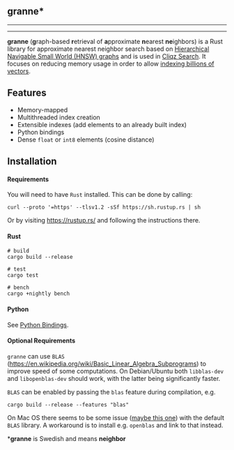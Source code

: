 ## granne\*
--------
--------

**granne** (**g**raph-based **r**etrieval of **a**pproximate **n**earest **ne**ighbors) is a Rust library for approximate nearest neighbor search based on [Hierarchical Navigable Small World (HNSW) graphs](https://arxiv.org/abs/1603.09320) and is used in [Cliqz Search](https://beta.cliqz.com). It focuses on reducing memory usage in order to allow [indexing billions of vectors](https://0x65.dev/blog/2019-12-07/indexing-billions-of-text-vectors.html).

## Features
- Memory-mapped
- Multithreaded index creation
- Extensible indexes (add elements to an already built index)
- Python bindings
- Dense `float` or `int8` elements (cosine distance)

## Installation

#### Requirements

You will need to have `Rust` installed. This can be done by calling:
```
curl --proto '=https' --tlsv1.2 -sSf https://sh.rustup.rs | sh
```
Or by visiting https://rustup.rs/ and following the instructions there.

#### Rust

```
# build
cargo build --release

# test
cargo test

# bench
cargo +nightly bench
```

#### Python

See [Python Bindings](py).

#### Optional Requirements

`granne` can use `BLAS` (https://en.wikipedia.org/wiki/Basic_Linear_Algebra_Subprograms) to improve speed of some computations. On Debian/Ubuntu both `libblas-dev` and `libopenblas-dev` should work, with the latter being significantly faster.

`BLAS` can be enabled by passing the `blas` feature during compilation, e.g.
```
cargo build --release --features "blas"
```

On Mac OS there seems to be some issue ([maybe
this one](https://grokbase.com/t/r/r-sig-mac/106pkkknqd/problems-with-single-precision-routines-in-64-bit-veclib-blas))
with the default `BLAS` library. A workaround is to install e.g. `openblas` and link to that instead.

\***granne** is Swedish and means **neighbor**
